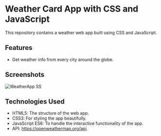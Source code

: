 # Weather Card App with CSS and JavaScript

This repository contains a weather web app built using CSS and JavaScript.

## Features

- Get weather info from every city around the globe.

## Screenshots

![WeatherApp SS](https://github.com/Giimyy/weather_app/assets/141717854/9cdb8b9d-267a-4763-bc98-42f621e744aa)

## Technologies Used

- HTML5: The structure of the web app.
- CSS3: For styling the app beautifully.
- JavaScript ES6: To handle the interactive functionality of the app.
- API: https://openweathermap.org/api.
